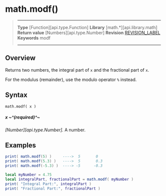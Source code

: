# math.modf()

> --------------------- ------------------------------------------------------------------------------------------
> __Type__              [Function][api.type.Function]
> __Library__           [math.*][api.library.math]
> __Return value__      [Numbers][api.type.Number]
> __Revision__          [REVISION_LABEL](REVISION_URL)
> __Keywords__          modf
> --------------------- ------------------------------------------------------------------------------------------


## Overview

Returns two numbers, the integral part of `x` and the fractional part of `x`.

For the modulus (remainder), use the modulo operator `%` instead.

## Syntax

	math.modf( x )

##### x ~^(required)^~
_[Number][api.type.Number]._ A number.


## Examples

``````lua
print( math.modf(5) )     ---->  5       0
print( math.modf(5.3) )   ---->  5       0.3
print( math.modf(-5.3) )  ----> -5      -0.3
``````

``````lua
local myNumber = 4.75
local integralPart, fractionalPart = math.modf( myNumber )
print( "Integral Part:", integralPart )
print( "Fractional Part:", fractionalPart )
``````